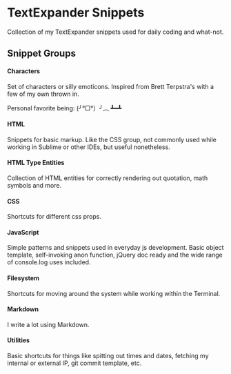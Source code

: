 # TextExpander Snippets

Collection of my TextExpander snippets used for daily coding and what-not.

## Snippet Groups

#### Characters

Set of characters or silly emoticons. Inspired from Brett Terpstra's with a few of my own thrown in. 

Personal favorite being: (╯°□°）╯︵ ┻━┻

#### HTML

Snippets for basic markup. Like the CSS group, not commonly used while working in Sublime or other IDEs, but useful nonetheless.

#### HTML Type Entities

Collection of HTML entities for correctly rendering out quotation, math symbols and more.

#### CSS

Shortcuts for different css props.

#### JavaScript

Simple patterns and snippets used in everyday js development. Basic object template, self-invoking anon function, jQuery doc ready and the wide range of console.log uses included.

#### Filesystem

Shortcuts for moving around the system while working within the Terminal.

#### Markdown

I write a lot using Markdown.

#### Utilities

Basic shortcuts for things like spitting out times and dates, fetching my internal or external IP, git commit template, etc.
